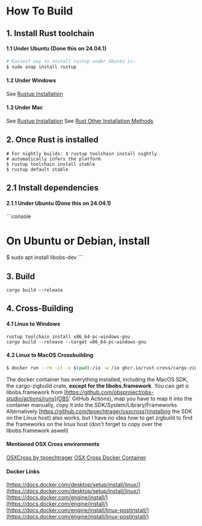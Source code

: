 
# How To Build

## 1. Install Rust toolchain

#### 1.1 Under Ubuntu (Done this on 24.04.1)
```bash
# Easiest way to install rustup under Ubuntu is:
$ sudo snap install rustup
```

#### 1.2 Under Windows
See [Rustup Installation](https://rustup.rs/)

#### 1.3 Under Mac
See [Rustup Installation](https://rustup.rs/)
See [Rust Other Installation Methods](https://forge.rust-lang.org/infra/other-installation-methods.html)


## 2. Once Rust is installed
```console
# For nightly builds: $ rustup toolchain install nightly
# automatically infers the platform
$ rustup toolchain install stable
$ rustup default stable
```

## 2.1 Install dependencies

#### 2.1.1 Under Ubuntu (Done this on 24.04.1)
´´´console
# On Ubuntu or Debian, install
$ sudo apt install libobs-dev
´´´

## 3. Build
```console
cargo build --release
```

## 4. Cross-Building
#### 4.1 Linux to Windows
```console
rustup toolchain install x86_64-pc-windows-gnu
cargo build --release --target x86_64-pc-windows-gnu
```

#### 4.2 Linux to MacOS Crossbuilding
```bash
$ docker run --rm -it -v $(pwd):/io -w /io ghcr.io/rust-cross/cargo-zigbuild   cargo zigbuild --release --target aarch64-apple-darwin
```
The docker container has everything installed, including the MacOS SDK, the cargo-zigbuild crate,
**except for the libobs.framework**.
You can get *a* libobs.framework from [https://github.com/obsproject/obs-studio/actions/runs](OBS' GitHub Actions),
map you have to map it into the container manually, copy it into the SDK/System/Library/Frameworks
Alternatively [https://github.com/tpoechtrager/osxcross](installing the SDK on the Linux host) also works,
but I have no idea how to get zigbuild to find the frameworks on the linux host
(don't forget to copy over the libobs.framework aswell)

#### Mentioned OSX Cross environments
[OSXCross by tpoechtrager](https://github.com/tpoechtrager/osxcross)
[OSX Cross Docker Container](https://github.com/crazy-max/docker-osxcross)

#### Docker Links
[https://docs.docker.com/desktop/setup/install/linux/](https://docs.docker.com/desktop/setup/install/linux/)
[https://docs.docker.com/engine/install/](https://docs.docker.com/engine/install/)
[https://docs.docker.com/engine/install/linux-postinstall/](https://docs.docker.com/engine/install/linux-postinstall/)